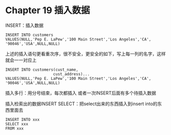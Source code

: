 # Chapter 19 插入数据

INSERT：插入数据

```mysql
INSERT INTO customers
VALUES(NULL,'Pep E. LaPew','100 Main Street','Los Angeles','CA',
'90046','USA',NULL,NULL)
```

上述的插入语句更看重次序，很不安全，更安全的如下，写上每一列的名字，这样就会一一对应上

```mysql
INSERT INTO customers(cust_name,
                     cust_address)...
VALUES(NULL,'Pep E. LaPew','100 Main Street','Los Angeles','CA',
'90046','USA',NULL,NULL)
```

插入多行：用分号结束，每次都插入 或者一次INSERT后面有多个待插入数据

插入检索出的数据INSERT SELECT：把select出来的东西插入到insert into的东西里面去

```mysql
INSERT INTO xxx
SELECT xxx
FROM xxx
```


